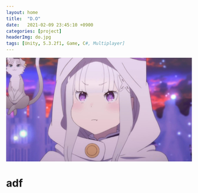 ```yaml
---
layout: home
title:  "D.O"
date:   2021-02-09 23:45:10 +0900
categories: [project]
headerImg: do.jpg
tags: [Unity, 5.3.2f1, Game, C#, Multiplayer]
---
```

<div class="card">
	<img src="/assets/img/icon.jpg"/>
	<div class="card-body">
		<h1>
			adf
		</h1>
	</div>
</div>